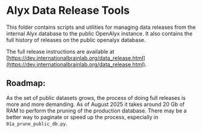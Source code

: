 # Alyx Data Release Tools

This folder contains scripts and utilities for managing data releases from the internal Alyx database to the public OpenAlyx instance.
It also contains the full history of releases on the public openalyx database.

The full release instructions are available at [https://dev.internationalbrainlab.org/data_release.html](https://dev.internationalbrainlab.org/data_release.html).


## Roadmap:
As the set of public datasets grows, the process of doing full releases is more and more demanding. As of August 2025 it takes around 20 Gb of RAM to perform the pruning of the production database.
There may be a better way to paginate or speed up the process, especially in `01a_prune_public_db.py`.
